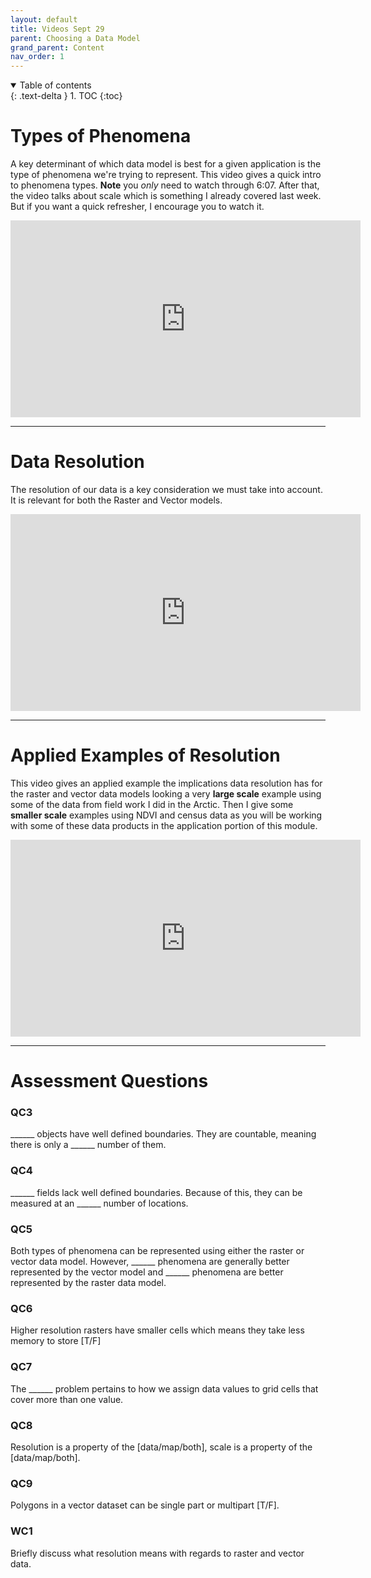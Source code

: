 ```yaml
---
layout: default
title: Videos Sept 29
parent: Choosing a Data Model
grand_parent: Content
nav_order: 1
---
```




<details open markdown="block">
  <summary>
    Table of contents
  </summary>
  {: .text-delta }
1. TOC
{:toc}
</details>

# Types of Phenomena

A key determinant of which data model is best for a given application is the type of phenomena we're trying to represent.  This video gives a quick intro to phenomena types.  **Note** you *only* need to watch through 6:07.  After that, the video talks about scale which is something I already covered last week.  But if you want a quick refresher, I encourage you to watch it.

<iframe width="560" height="315" src="https://www.youtube.com/embed/EJ8mrd9j7QE" title="YouTube video player" frameborder="0" allow="accelerometer; autoplay; clipboard-write; encrypted-media; gyroscope; picture-in-picture" allowfullscreen></iframe>

---

# Data Resolution

The resolution of our data is a key consideration we must take into account.  It is relevant for both the Raster and Vector models.  

<iframe width="560" height="315" src="https://www.youtube.com/embed/uFWzNAGuC1Q" title="YouTube video player" frameborder="0" allow="accelerometer; autoplay; clipboard-write; encrypted-media; gyroscope; picture-in-picture" allowfullscreen></iframe>

---

# Applied Examples of Resolution

This video gives an applied example the implications data resolution has for the raster and vector data models looking a very **large scale** example using some of the data from field work I did in the Arctic.  Then I give some **smaller scale** examples using NDVI and census data as you will be working with some of these data products in the application portion of this module.

<iframe width="560" height="315" src="https://www.youtube.com/embed/apak726770w" title="YouTube video player" frameborder="0" allow="accelerometer; autoplay; clipboard-write; encrypted-media; gyroscope; picture-in-picture" allowfullscreen></iframe>

---

# Assessment Questions

### QC3

______ objects have well defined boundaries.  They are countable, meaning there is only a ______ number of them.

### QC4

______ fields lack well defined boundaries.  Because of this, they can be measured at an ______ number of locations.

### QC5

Both types of phenomena can be represented using either the raster or vector data model.  However, ______ phenomena are generally better represented by the vector model and ______ phenomena are better represented by the raster data model.

### QC6

Higher resolution rasters have smaller cells which means they take less memory to store [T/F]

### QC7 

The ______ problem pertains to how we assign data values to grid cells that cover more than one value.

### QC8

Resolution is a property of the [data/map/both], scale is a property of the [data/map/both].

### QC9

Polygons in a vector dataset can be single part or multipart [T/F].

### WC1

Briefly discuss what resolution means with regards to raster and vector data.  